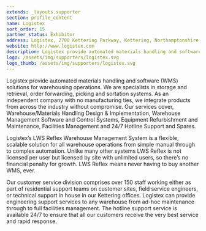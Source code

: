 ```yaml
---
extends: _layouts.supporter
section: profile_content
name: Logistex
sort_order: 15
partner_status: Exhibitor
address: Logistex, 2700 Kettering Parkway, Kettering, Northamptonshire, NN15 6XR
website: http://www.logistex.com
description: Logistex provide automated materials handling and software (WMS) solutions for warehousing operations.  We are specialists in storage and retrieval, order forwarding, picking and sortation systems. As an independent company with no manufacturing ties, we integrate products from across the industry without compromise. Our services cover, Warehouse/Materials Handling Design & Implementation, Warehouse Management Software and Control Systems, Equipment Refurbishment and Maintenance, Facilities Management and 24/7 Hotline Support and Spares.
logo: /assets/img/supporters/logistex.svg
logo_thumb: /assets/img/supporters/logistex.svg
---
```


Logistex provide automated materials handling and software (WMS) solutions for warehousing operations.  We are specialists in storage and retrieval, order forwarding, picking and sortation systems. As an independent company with no manufacturing ties, we integrate products from across the industry without compromise. Our services cover, Warehouse/Materials Handling Design & Implementation, Warehouse Management Software and Control Systems, Equipment Refurbishment and Maintenance, Facilities Management and 24/7 Hotline Support and Spares.

Logistex’s LWS Reflex Warehouse Management System is a flexible, scalable solution for all warehouse operations from simple manual through to complex automation. Unlike many other systems LWS Reflex is not licensed per user but licensed by site with unlimited users, so there’s no financial penalty for growth.  LWS Reflex means never having to buy another WMS, ever.

Our customer service division comprises over 150 staff working either as part of residential support teams on customer sites, field service engineers, or technical support in house in our Kettering offices. Logistex can provide engineering support services to any warehouse from ad-hoc maintenance through to full facilities management. The hotline support service is available 24/7 to ensure that all our customers receive the very best service and rapid response.